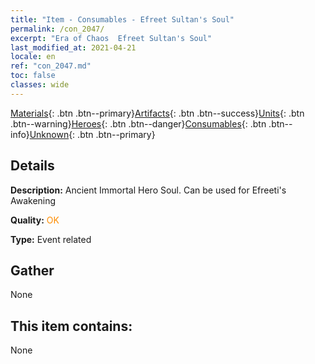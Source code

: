 ```yaml
---
title: "Item - Consumables - Efreet Sultan's Soul"
permalink: /con_2047/
excerpt: "Era of Chaos  Efreet Sultan's Soul"
last_modified_at: 2021-04-21
locale: en
ref: "con_2047.md"
toc: false
classes: wide
---
```

 [Materials](/Items/){: .btn .btn--primary}[Artifacts](/Items/Artifacts/){: .btn .btn--success}[Units](/Items/Units/){: .btn .btn--warning}[Heroes](/Items/Heroes/){: .btn .btn--danger}[Consumables](/Items/Consumables/){: .btn .btn--info}[Unknown](/Items/Unknown/){: .btn .btn--primary}

## Details
 **Description:** Ancient Immortal Hero Soul. Can be used for Efreeti's Awakening

 **Quality:** <span style="color: #FF8C00">OK</span>

 **Type:** Event related

## Gather

  None

## This item contains:

  None


